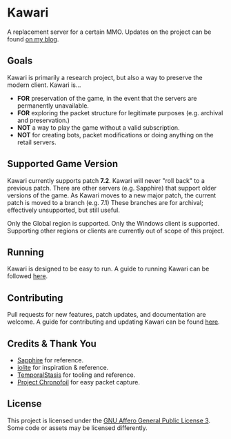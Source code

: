 # Kawari

A replacement server for a certain MMO. Updates on the project can be found [on my blog](https://redstrate.com/blog/series/kawari-progress-report/).

## Goals

Kawari is primarily a research project, but also a way to preserve the modern client. Kawari is...
* **FOR** preservation of the game, in the event that the servers are permanently unavailable.
* **FOR** exploring the packet structure for legitimate purposes (e.g. archival and preservation.)
* **NOT** a way to play the game without a valid subscription.
* **NOT** for creating bots, packet modifications or doing anything on the retail servers.

## Supported Game Version

Kawari currently supports patch **7.2**. Kawari will never "roll back" to a previous patch. There are other servers (e.g. Sapphire) that support older versions of the game. As Kawari moves to a new major patch, the current patch is moved to a branch (e.g. 7.1) These branches are for archival; effectively unsupported, but still useful.

Only the Global region is supported. Only the Windows client is supported. Supporting other regions or clients are currently out of scope of this project.

## Running

Kawari is designed to be easy to run. A guide to running Kawari can be followed [here](USAGE.md).

## Contributing

Pull requests for new features, patch updates, and documentation are welcome. A guide for contributing and updating Kawari can be found [here](CONTRIBUTING.md).

## Credits & Thank You

- [Sapphire](https://github.com/SapphireServer/Sapphire) for reference.
- [iolite](https://github.com/0xbbadbeef/iolite) for inspiration & reference.
- [TemporalStasis](https://github.com/NotNite/TemporalStasis) for tooling and reference.
- [Project Chronofoil](https://github.com/ProjectChronofoil/) for easy packet capture.

## License

This project is licensed under the [GNU Affero General Public License 3](https://github.com/redstrate/Kawari/blob/master/LICENSE). Some code or assets may be licensed differently.
